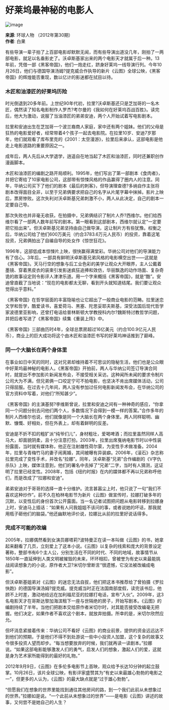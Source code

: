 # 好莱坞最神秘的电影人

![image](../../../page/2012-11/16/14/page_b.jpg)

**来源**: 环球人物  （2012年第30期）  
**作者**: 白果  

有些导演一辈子拍了上百部电影却默默无闻，而有些导演出道没几年，刚拍了一两部电影，就足以名垂影史了。沃卓斯基家出来的两个电影天才就属于后一种。13年前，凭借一部《黑客帝国》，他们一炮走红，跻身好莱坞一线导演行列。今年10月26日，他们与德国导演汤姆?提克威合作执导的新片《云图》全球公映，《黑客帝国》的辉煌能否重现，数以亿计的影迷都在拭目以待。

### 木匠和油漆匠的好莱坞历险

时光倒退到20多年前。上世纪90年代初，拉里?沃卓斯基还只是芝加哥的一名木匠，偶然读了知名电影制作人罗杰?考尔曼的《我如何在好莱坞百战百胜》。读完后，他大为激动，说服了当油漆匠的弟弟安迪，两个人开始试着写电影剧本。

拉里和安迪出生在芝加哥一个波兰裔商人家庭，家中还有两个姐妹。他们的父母是狂热的电影爱好者，经常带着4个孩子一起去电影院。在拉里10岁、安迪7岁那年，他们就观看了库布里克的《2001：太空漫游》，拉里后来承认，这部电影是他走上电影道路的重要原因之一。

成年后，两人先后从大学退学，逍遥自在地当起了木匠和油漆匠，同时还兼职创作漫画脚本。

木匠和油漆匠的编剧之路开局顺利。1995年，他们写出了第一部剧本《食肉者》，并把它寄给了10家电影公司，这部带有惊悚风格的作品赢得了圈内人的注意。同年，华纳公司买下了他们的剧本《最后的刺客》，但导演理查德?多纳自作主张将剧本改得面目全非，以至于兄弟俩要求把自己的名字从片尾字幕中抹掉。影片上映后，票房惨败。这次失利对沃卓斯基兄弟刺激不小，两人从此决定，自己的剧本一定要自己导。

那次失败也并非毫无收获。在拍摄中，兄弟俩结识了制片人乔?西维尔。他们给西维尔看了一部两人数年前写的剧本。第一眼看到这部剧本，西维尔就认定“一定要把它拍出来”。但沃卓斯基兄弟坚持由自己做导演，这让制片方有些犹豫。权衡之后，华纳公司给了他们600万美元（约合3783.6万元人民币）的投资，靠着这笔投资，兄弟俩拍出了自编自导的处女作《惊世狂花》。

1996年，这部低成本惊悚片上映，很快赢得满堂彩。华纳公司对他们的导演能力有了信心。3年后，一部具有鲜明沃卓斯基兄弟风格的电影横空出世——这就是《黑客帝国》。天马行空的想象与后工业色彩的美学让观众大开眼界，主人公戴着墨镜、穿着黑皮衣的装束引发影迷疯狂追捧和效仿，华丽飘逸的动作场面、复杂奇诡的故事设定则令影评人津津乐道。用一个字来概括《黑客帝国》，就是“酷”。安迪曾直截了当地说：“现在的电影都太无聊，看到开头就知道结尾。我们要让观众觉得出乎意料。”

《黑客帝国》在哲学层面的丰富隐喻也让它超出了一般商业电影的范畴。拉里迷恋文学和哲学，酷爱读书，喜爱荷马、黑塞、陀思妥耶夫斯基，深受法国后现代哲学家波德里亚影响，还曾打电话给普林斯顿大学教授科内尔?魏斯特讨教哲学问题，并把后者写进了《黑客帝国》续集《重装上阵》中。

《黑客帝国》三部曲历时4年，全球总票房超过16亿美元（约合100.9亿元人民币），商业上的巨大成功将这个由木匠和油漆匠书写的好莱坞神话推到了巅峰。

### 同一个大脑长在两个身体里

在事业如日中天的同时，这对兄弟却维持着不可思议的隐秘生活，他们也是公众眼中好莱坞最神秘的电影人。《黑客帝国》开拍前，两人与华纳公司签订导演合同时，就提出不参加影片新闻发布会，不接受相关采访。这种闻所未闻的要求令制片公司大为不满，但兄弟俩一口咬定宁可不拍电影，也坚决不肯出席媒体活动，公司只得屈服。在过去十几年间，两人没有参加过任何电影新闻发布会，在华纳公司的官方资料中写着，对他们“所知甚少”。

《黑客帝国》的主演基努?李维斯曾说，拉里和安迪之间有一种神奇的感应，“你拿同一个问题分别去问他们两个人，多数情况下会得到一模一样的答案。”合作多年的制片人西维尔也说，他们就像是同一个大脑长在两个身体里。两人同样聪明、幽默、慷慨、好相处，但在外表上，却有着鲜明的反差。

安迪是不折不扣的粗犷派“纯爷们儿”，身材粗壮，爱喝啤酒；而拉里虽然同样人高马大，却面貌阴柔，且十分注意打扮。2003年，拉里出席戛纳电影节时以中性装扮露面，当时就有媒体称，他正在注射雌性荷尔蒙，为变性手术做准备。2004年，拉里与青梅竹马的妻子闹离婚，其间被曝有异装癖。2006年，《滚石》杂志称拉里完成了变性手术，并改名“拉娜”。同年，沃卓斯基“兄弟”合作编剧的《V字仇杀队》上映，媒体注意到，他们的署名中去掉了“兄弟”二字，当时有人猜测，这证明了拉里已经变性。2008年，包括《纽约时报》在内的媒体都不再以兄弟称呼他们，而是改成了“拉娜和安迪”。

弟弟安迪对于哥哥的选择一直十分维护。流言甚嚣尘上时，他只说了一句“我们不喜欢这种炒作”。前不久在柏林电影节为新片《云图》做宣传时，拉娜打破多年的沉默，以变性后的身份首次公开露面。当一名记者试图把问题从电影转移到拉娜身上时，安迪马上插话：“如果有人问我姐姐不该问的事，或者说她的坏话，那我就用瓶子砸他们的脑袋。”他还幽默地评价说，拉娜比从前的拉里好说话得多。

### 完成不可能的改编

2005年，拉娜偶然看到女演员娜塔莉?波特曼正在读一本叫做《云图》的书，她拿起来翻看了几页，立刻爱上了这本小说。《云图》以复杂的线索和庞大的背景设定著称，整部书有6个主人公，分别生活在不同的时代、不同的地域，故事情节从1850年一直延伸到人类文明被摧毁的未来，环环相扣，曾被誉为有史以来最能挑战阅读想象力的小说，原作者大卫?米切尔曾断言“很遗憾，它没法被改编成电影”。

但沃卓斯基姐弟对《云图》的迷恋无法自拔，他们把这本书推荐给了曾拍摄《罗拉快跑》的德国导演汤姆?提克威。提克威当时正在法国南部度假，读完该书后，他顾不上时差，激动地给远在加利福尼亚的拉娜打电话，宣布“入伙”。2009年，这3名电影天才在哥斯达黎加海滨租下一座与世隔绝的房子，开始写剧本。《云图》的编剧持续了半年。当他们把剧本交给原作者米切尔时，对其能否接受改编毫无把握。他们决定，如果作者不喜欢这个剧本，就放弃拍摄。所幸的是，米切尔欣然应允。

但坏消息紧接着传来：华纳公司不看好《云图》的商业前景，提供的资金远远达不到他们的预期，于是他们不得不到处游说一些中小投资人加盟，这个复杂的故事又令很多投资人望而却步。“每当想要放弃的时候，我们就再读一读剧本。”拉娜说。“如果这部电影能够激发人们的勇气，启发人们的想象，激起人们的爱，这就是身为艺术家所能得到的最好的礼物。”

2012年9月9日，《云图》在多伦多电影节上首映，观众给予长达10分钟的起立鼓掌。10月26日，该片全球公映，有影评家盛赞其为“有史以来最雄心勃勃的电影之一”，但更多的人认为，《云图》的最大缺点就是“过于雄心勃勃”。

“但愿我们在想象的世界里能找到通往其他房间的路，到一个我们此前从未想象过的世界。”拉娜如是说。“一个此前从未想象过的世界”——是电影《云图》讲述的故事，又何尝不是她自己的人生？
